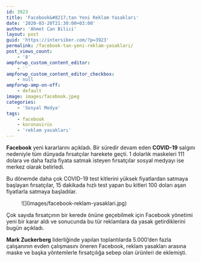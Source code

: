 ```yaml
---
id: 3923
title: 'Facebook&#8217;tan Yeni Reklam Yasakları'
date: '2020-03-20T21:30:00+03:00'
author: 'Ahmet Can Bilici'
layout: post
guid: 'https://intersiber.com/?p=3923'
permalink: /facebook-tan-yeni-reklam-yasaklari/
post_views_count:
    - '8'
ampforwp_custom_content_editor:
    - ''
ampforwp_custom_content_editor_checkbox:
    - null
ampforwp-amp-on-off:
    - default
image: images/facebook.jpeg
categories:
    - 'Sosyal Medya'
tags:
    - facebook
    - koronavirüs
    - 'reklam yasakları'
---
```


**Facebook** yeni kararlarını açıkladı. Bir süredir devam eden **COVID-19** salgını nedeniyle tüm dünyada fırsatçılar harekete geçti. 1 dolarlık maskeleri 111 dolara ve daha fazla fiyata satmak isteyen fırsatçılar sosyal medyayı ise merkez olarak belirledi.

Bu dönemde daha çok COVID-19 test kitlerini yüksek fiyatlardan satmaya başlayan fırsatçılar, 15 dakikada hızlı test yapan bu kitleri 100 doları aşan fiyatlarla satmaya başladılar.

<figure class="wp-block-image size-large">![](images/facebook-reklam-yasaklari.jpg)</figure>Çok sayıda fırsatçının bir kerede önüne geçebilmek için Facebook yönetimi yeni bir karar aldı ve sonucunda bu tür reklamlara da yasak getirdiklerini bugün açıkladı.

**Mark Zuckerberg** liderliğinde yapılan toplantılarda 5.000’den fazla çalışanının evden çalışmasını öneren Facebook, reklam yasakları arasına maske ve başka yöntemlerle fırsatçılığa sebep olan ürünleri de eklemişti.
